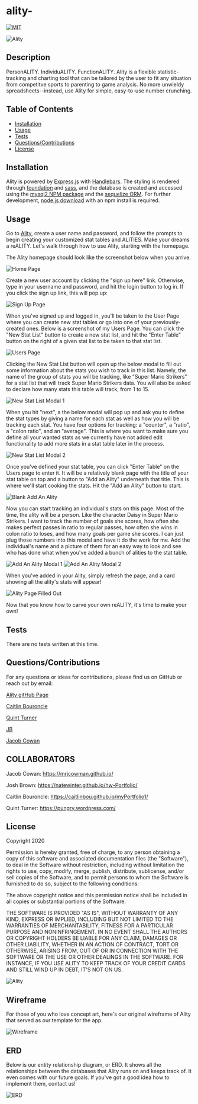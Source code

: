 # ality-
[![MIT](https://img.shields.io/badge/License-MIT-yellow.svg)](https://opensource.org/licenses/MIT)

![Ality](https://img.shields.io/github/languages/top/natewinter/Ality)

## Description
PersonALITY. IndividuALITY. FunctionALITY. Ality is a flexible statistic-tracking and charting tool that can be tailored by the user to fit any situation from competitve sports to parenting to game analysis. No more unwieldy spreadsheets--instead, use Ality for simple, easy-to-use number crunching.

## Table of Contents
* [Installation](#installation)
* [Usage](#usage)
* [Tests](#Tests)
* [Questions/Contributions](#Questions/Contributions)
* [License](#license)
## Installation
Ality is powered by [Express.js](https://www.expressjs.com) with [Handlebars](https://www.handlebarsjs.com). The styling is rendered through [foundation](https://get.foundation/) and [sass](https://sass-lang.com/documentation/js-api), and the database is created and accessed using the [mysql2 NPM package](https://www.npmjs.com/package/mysql2) and the [sequelize ORM](https://sequelize.org/). For further development, [node.js download](https://nodejs.org/en/) with an npm install is required.
## Usage 
<!-- When website is finished, update with screenshots and give a mini-walkthrough -->
Go to [Ality](https://ality-stats.herokuapp.com/), create a user name and password, and follow the prompts to begin creating your customized stat tables and ALITIES. Make your dreams a reALITY. Let's walk through how to use Ality, starting with the homepage.

The Ality homepage should look like the screenshot below when you arrive.

![Home Page](assets/images/Home_Page.PNG)

Create a new user account by clicking the "sign up here" link. Otherwise, type in your username and password, and hit the login button to log in. If you click the sign up link, this will pop up:

![Sign Up Page](assets/images/Sign_Up_Page.PNG)

When you've signed up and logged in, you'll be taken to the User Page where you can create new stat tables or go into one of your previously-created ones. Below is a screenshot of my Users Page. You can click the "New Stat List" button to create a new stat list, and hit the "Enter Table" button on the right of a given stat list to be taken to that stat list.

![Users Page](assets/images/Users_Page.PNG)

Clicking the New Stat List button will open up the below modal to fill out some information about the stats you wish to track in this list. Namely, the name of the group of stats you will be tracking, like "Super Mario Strikers" for a stat list that will track Super Mario Strikers data. You will also be asked to declare how many stats this table will track, from 1 to 15.

![New Stat List Modal 1](assets/images/New_Stat_List_Modal_1.PNG)

When you hit "next", a the below modal will pop up and ask you to define the stat types by giving a name for each stat as well as how you will be tracking each stat. You have four options for tracking: a "counter", a "ratio", a "colon ratio", and an "average". This is where you want to make sure you define all your wanted stats as we currently have not added edit functionality to add more stats in a stat table later in the process.

![New Stat List Modal 2](assets/images/New_Stat_List_Modal_2.PNG)

Once you've defined your stat table, you can click "Enter Table" on the Users page to enter it. It will be a relatively blank page with the title of your stat table on top and a button to "Add an Ality" underneath that title. This is where we'll start cooking the stats. Hit the "Add an Ality" button to start.

![Blank Add An Ality](assets/images/Add_An_Ality.PNG)

Now you can start tracking an individual's stats on this page. Most of the time, the ality will be a person. Like the character Daisy in Super Mario Strikers. I want to track the number of goals she scores, how often she makes perfect passes in ratio to regular passes, how often she wins in colon ratio to loses, and how many goals per game she scores. I can just plug those numbers into this modal and have it do the work for me. Add the individual's name and a picture of them for an easy way to look and see who has done what when you've added a bunch of alities to the stat table.

![Add An Ality Modal 1](assets/images/Add_An_Ality_Modal_1.PNG)
![Add An Ality Modal 2](assets/images/Add_An_Ality_Modal_2.PNG)

When you've added in your Ality, simply refresh the page, and a card showing all the ality's stats will appear!

![Ality Page Filled Out](assets/images/Ality_Page_Filled_Out.PNG)

Now that you know how to carve your own reALITY, it's time to make your own!

## Tests
There are no tests written at this time.
## Questions/Contributions
For any questions or ideas for contributions, please find us on GitHub or reach out by email: 

[Ality gitHub Page](https://github.com/natewinter/ality)

[Caitlin Bouroncle](mailto:caitlin.bouroncle@gmail.com)

[Quint Turner](mailto:henryquintturner@gmail.com)

[JB](mailto:joshbrown2794@gmail.com)

[Jacob Cowan](mailto:Mrjcowman@gmail.com)

## COLLABORATORS
Jacob Cowan: https://mrjcowman.github.io/

Josh Brown: https://natewinter.github.io/hw-Portfolio/

Caitlin Bouroncle: https://caitlinbou.github.io/myPortfolio1/

Quint Turner: https://pungry.wordpress.com/

## License 

Copyright 2020 
        
Permission is hereby granted, free of charge, to any person obtaining a copy of this software and associated documentation files (the "Software"), to deal in the Software without restriction, including without limitation the rights to use, copy, modify, merge, publish, distribute, sublicense, and/or sell copies of the Software, and to permit persons to whom the Software is furnished to do so, subject to the following conditions:
        
The above copyright notice and this permission notice shall be included in all copies or substantial portions of the Software.
        
THE SOFTWARE IS PROVIDED "AS IS", WITHOUT WARRANTY OF ANY KIND, EXPRESS OR IMPLIED, INCLUDING BUT NOT LIMITED TO THE WARRANTIES OF MERCHANTABILITY, FITNESS FOR A PARTICULAR PURPOSE AND NONINFRINGEMENT. IN NO EVENT SHALL THE AUTHORS OR COPYRIGHT HOLDERS BE LIABLE FOR ANY CLAIM, DAMAGES OR OTHER LIABILITY, WHETHER IN AN ACTION OF CONTRACT, TORT OR OTHERWISE, ARISING FROM, OUT OF OR IN CONNECTION WITH THE SOFTWARE OR THE USE OR OTHER DEALINGS IN THE SOFTWARE. FOR INSTANCE, IF YOU USE ALITY TO KEEP TRACK OF YOUR CREDIT CARDS AND STILL WIND UP IN DEBT, IT'S NOT ON US.


![Ality](https://img.shields.io/static/v1?label=Ality&message=makeyourownALITY&color=blueviolet)


## Wireframe

For those of you who love concept art, here's our original wireframe of Ality that served as our template for the app.

![Wireframe](assets/images/Wireframe.png)

## ERD

Below is our entity relationship diagram, or ERD. It shows all the relationships between the databases that Ality runs on and keeps track of. It even comes with our future goals. If you've got a good idea how to implement them, contact us!

![ERD](assets/images/Full_ERD.png)